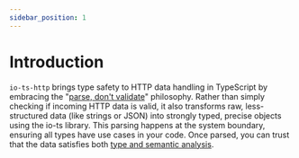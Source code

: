 ```yaml
---
sidebar_position: 1
---
```


# Introduction 

`io-ts-http` brings type safety to HTTP data handling in TypeScript by embracing the 
"[parse, don't validate](https://lexi-lambda.github.io/blog/2019/11/05/parse-don-t-validate/)" 
philosophy. Rather than simply checking if incoming HTTP data is valid, it also 
transforms raw, less-structured data (like strings or JSON) into strongly typed, precise 
objects using the io-ts library. This parsing happens at the system boundary, ensuring 
all types have use cases in your code. Once parsed, you can trust that the data 
satisfies both [type and semantic analysis](https://bitgo.github.io/api-ts/docs/tutorial-basics/create-an-api-spec/#what-problem-does-io-ts-http-solve). 
